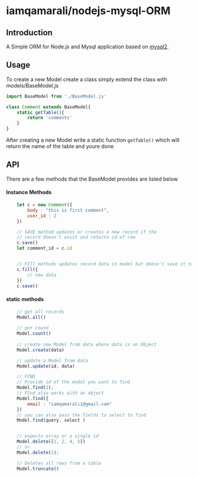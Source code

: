 # iamqamarali/nodejs-mysql-ORM

## Introduction

A Simple ORM for Node.js and Mysql application based on [mysql2](https://github.com/sidorares/node-mysql2).

## Usage

To create a new Model create a class simply extend the class with models/BaseModel.js

```javascript
import BaseModel from './BaseModel.js'

class Comment extends BaseModel{
    static getTable(){
        return 'comments'
    }
}
```

After creating a new Model write a static function ```getTable()``` which will return 
the name of the table and youre done 

## API

There are a few methods that the BaseModel provides are listed below

#### Instance Methods

```javascript
    let c = new Comment({
        body : "this is first comment",
        user_id : 2
    })

    // SAVE method updates or creates a new record if the 
    // record doesn't exist and returns id of row
    c.save()
    let comment_id = c.id


    // FIll methods updates record data in model but doesn't save it to db
    c.fill({
        // new data
    })
    c.save()

```

#### static methods

```Javascript
    // get all records
    Model.all()
    
    // get cound
    Model.count()
    
    // create new Model from data where data is an Object
    Model.create(data)

    // update a Model from data
    Model.update(id, data)

    // FIND
    // Provide id of the modal you want to find
    Model.find(2);
    // FInd also works with an object
    Model.find({
        email : "iamqamarali1@gmail.com"
    })
    // you can also pass the fields to select to find
    Model.find(query, select )


    // expects array or a single id
    Model.delete([1, 2, 4, 5])
    // or 
    Model.delete(1);

    // Deletes all rows from a table
    Model.truncate()
```
